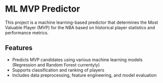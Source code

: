 # ML MVP Predictor

This project is a machine learning-based predictor that determines the Most Valuable Player (MVP) for the NBA based on historical player statistics and performance metrics.

## Features

- Predicts MVP candidates using various machine learning models (Regression and Random Forest currentyly)
- Supports classification and ranking of players
- Includes data preprocessing, feature engineering, and model evaluation
